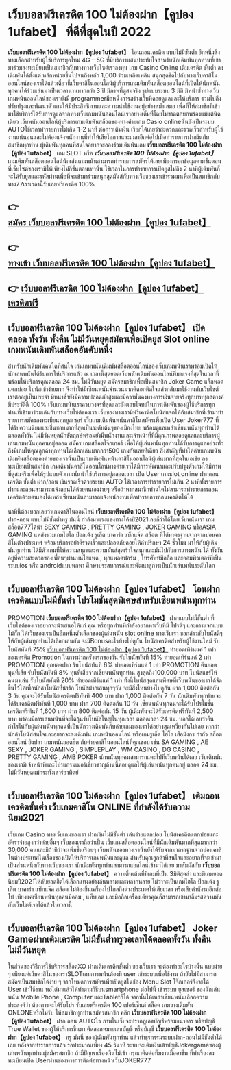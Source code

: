# เว็บบอลฟรีเครดิต 100 ไม่ต้องฝาก【คูปอง 1ufabet】  ที่ดีที่สุดในปี 2022

**เว็บบอลฟรีเครดิต 100 ไม่ต้องฝาก【คูปอง 1ufabet】** โอนถอนเครดิต แบบไม่มีขั้นต่ำ  อีกหนึ่งสิ่งทางเลือกสำหรับผู้ใช้บริการยุคใหม่ 4G – 5G ที่มีบริการแสนประทับใจสำหรับนักเดิมพันทุกท่านที่เข้ามาร่วมลงทะเบียนเป็นสมาชิกกับทางทางเว็บไซต์เราลงทุน เกม Casino Online เติมเครดิต ขั้นต่ำ ลงเดิมพันได้ตั้งแต่ หลักหน่วยขึ้นไปจนถึงหลัก 1,000 ร่วมเพลิดเพลิน สนุกสุดขีดไปกับทางเว็บคาสิโนออนไลน์ของเราได้แล้วเดี๋ยวนี้เว็บคาสิโนออนไลน์ผู้บริการเกมเดิมพันสล็อตออนไลน์ที่เปิดให้นักพนันทุกคนได้ร่วมเล่นมาเป็นเวลานานมากกว่า 3 ปี มีภาพที่ดูสมจริง รูปแบบระบบ 3 มิติ
มิหนำซ้ำทางเว็บเกมพนันออนไลน์ของเรายังมี programmerมือหนึ่งการสร้างเว็บที่คอยดูแลและให้บริการ  รวมไปถึงปรับปรุงและพัฒนาตัวเกมให้มีประสิทธิภาพและความน่าใช้งานอยู่อย่างสม่ำเสมอ เพื่อที่ให้สมาชิกที่เข้ามาใช้บริการได้รับการดูแลจากทางเว็บเกมพนันออนไลน์เราอย่างเต็มที่โดยไม่ขาดตกบกพร่องแม้แต่นิดเดียว เว็บพนันออนไลน์ผู้บริการเกมเดิมพันสล็อตของทางค่ายเกม Casio onlineนั้นยังเป็นระบบ AUTOใช้เวลาทำรายการไม่เกิน 1-2 นาที ต่อการเติมเงิน เรียกได้เลยว่าสะดวกและรวดเร็วสำหรับผู้ใช้งานแน่นอนและไม่ต้องแจ้งพนักงานที่ทำให้เสียโอกาสและเวลาอีกต่อไปเมื่อทำรายการฝากงินกับสมาชิกทุกท่าน
ผู้เดิมพันทุกคนที่สนใจอยากจะลองร่วมเดิมพันเกม **เว็บบอลฟรีเครดิต 100 ไม่ต้องฝาก【คูปอง 1ufabet】** เกม SLOT  หรือ ***เว็บบอลฟรีเครดิต 100 ไม่ต้องฝาก【คูปอง 1ufabet】*** เกมเดิมพันสล็อตออนไลน์นักเล่นเกมพนันสามารถทำรายการสมัครได้เลยเพียงกรอกข้อมูลตามขั้นตอนที่เว็บไซต์ของเรามีให้เพียงไม่กี่ขั้นตอนเท่านั้น ใช้เวลาในการทำรายการเปิดยูสไม่ถึง 2 นาทีผู้เดิมพันก็จะได้รับยูสและรหัสผ่านเพื่อที่จะเข้ามาร่วมสนุกสุดมันส์กับทางเว็บของเราเข้าร่วมมาเพื่อเป็นสมาชิกกับทาง77เราเวลานี้รับเลยฟรีเครดิต 100%

## 👉 [สมัคร เว็บบอลฟรีเครดิต 100 ไม่ต้องฝาก【คูปอง 1ufabet】](https://archa888.com/)
## 👉 [ทางเข้า เว็บบอลฟรีเครดิต 100 ไม่ต้องฝาก【คูปอง 1ufabet】](https://archa888.com/)
## 👉 [เว็บบอลฟรีเครดิต 100 ไม่ต้องฝาก【คูปอง 1ufabet】 เครดิตฟรี](https://archa888.com/)

## เว็บบอลฟรีเครดิต 100 ไม่ต้องฝาก【คูปอง 1ufabet】 เปิดตลอด ทั้งวัน ทั้งคืน ไม่มีวันหยุดสมัครเพื่อเปิดยูส Slot online เกมพนันเดิมพันสล็อตอันดับหนึ่ง

สำหรับนักเดิมพันคนใดที่สนใจ เล่นเกมพนันเดิมพันสล็อตออนไลน์ของเว็บเกมพนันเราพร้อมเปิดให้นักเล่นพนันได้รับการให้บริการแล้ว ณ เวลานี้สุดยอดเว็บพนันเดิมพันออนไลน์ที่มาแรงที่สุดในเวลานี้ พร้อมให้บริการคุณตลอด 24 ชม. ไม่มีวันหยุด สมัครสมาชิกเพื่อเป็นสมาชิก Joker Game แจ็กพอตแตกบ่อย โบนัสเข้าง่ายมาก จึงทำให้มีเซียนพนันจำนวนมากติดอกติดใจแล้วกลับมาใช้งานกับเว็บไซต์เราต่ออยู่เป็นประจำ มิหนำซ้ำยังมีความปลอดภัยสูงและมีความั่นคงทางการเงินจ่ายจริงทุกบาททุกสตางค์มีประวัติดี 100% เว็บเกมพนันเราควบวงจรที่สุดและยังตอบโจทย์ในการเดิมพันของผู้ใช้บริการทุกท่านที่เข้ามาร่วมเล่นกับทางเว็บไซต์ของเรา
เว็บของทางเรามีฟรีเครดิตโบนัสแจกให้กับสมาชิกที่เข้ามาทำรายการสมัครลงทะเบียนทุกยูสเซอร์ เว็บเกมเดิมพันพนันคาสิโนสมัครเพื่อเปิด User Joker777 ที่ได้รับความนิยมและชื่นชอบมากที่สุดเป็นระดับต้นๆของเมืองไทย พร้อมดูแลเหล่าเซียนพนันทุกท่านได้ตลอดทั้งวัน ไม่มีวันหยุดนักขัตฤกษ์พร้อมยังมีพนักงานและเจ้าหน้าที่ที่มีคุณภาพคอยดูแลและบริการผู้เล่นเกมพนันทุกคนอยู่ตลอด สมัคร เกมสล็อตโจ๊กเกอร์ เพื่อให้ผู้เล่นพนันทุกท่านได้รับการดูแลอย่างทั่วถึงมีเกมให้คุณลูกค้าทุกท่านได้เลือกเล่นมากกว่า500 เกมกันเลยทีเดียว
สิ่งสำคัญที่ทำให้ค่ายเกมพนันเดิมพันสล็อตของค่ายของเรานั้นเป็นเกมเดิมพันพนันคาสิโนออนไลน์ผู้เล่นมากที่สุดในเอเชีย ลงทะเบียนเป็นสมาชิก  เกมเดิมพันคาสิโนออนไลน์ทางค่ายเราได้มีการพัฒนาและปรับปรุงตัวเกมให้มีภาพที่ดูสมจริงเพื่อให้รูปแบบตัวเกมนั้นน่าใช้บริการอยู่ตลอดเวลา เปิด User เกมslot online ฝากถอนเครดิต ขั้นต่ำ ฝาก/ถอน เงินรวดเร็วด้วยระบบ AUTO ใช้เวลาการทำรายการไม่เกิน 2 นาทีทั้งรายการฝากและถอนสามารถแจ้งถอนได้ด้วยตนเองง่ายๆ หรือถ้าหากสมาชิกท่านใดไม่สามารถทำรายการถอนเคดริตด้วยตนเองได้เหล่าเซียนพนันสามารถแจ้งพนักงานเพื่อทำรายการถอนเครดิตให้ได้

นาทีนี้ต้องบอกเลยว่าเกมคาสิโนออนไลน์ **เว็บบอลฟรีเครดิต 100 ไม่ต้องฝาก【คูปอง 1ufabet】** ฝาก-ถอน แบบไม่มีขั้นต่ำทรู มันนี่ กำลังมาแรงแซงทางโค้งปี2021เลยก็ว่าได้โดยเว็บพนันเรา เกมสล็อต777ได้นำ SEXY GAMING , PRETTY GAMING , JOKER GAMING หรือASIA GAMING แหล่งรวมเกมไฮโล ป๊อกเด้ง รูเล็ต บาคาร่า แบ็กแจ๊ค สล็อต ที่ได้มาตรฐานจากจากบ่อนคาสิโนต่างประเทศ พร้อมบริการอย่าดีรวดเร็วและปลอดภัยคอยให้คำปรึกษา 24 ชั่วโมง มาให้กับผู้เดิมพันทุกท่าน ได้มีตัวเกมที่ให้ความสนุกและความมันส์สุดเร้าใจสนุกและมันไปกับการแทงพนัน ได้ ทั้งวัน อยู่ที่ความสะดวกของเพื่อนๆผ่านบนไอแพด , ทุกแพลตฟอร์ม , โทรศัพท์มือถือ และคอมพิวเตอร์ที่เป็นระบบios หรือ androidแบบพกพา ศึกษาประสบการณ์และพัฒนาสู่การเป็นนักเล่นพนันระดับโลก

## เว็บบอลฟรีเครดิต 100 ไม่ต้องฝาก【คูปอง 1ufabet】 โอนฝากเครดิตแบบไม่มีขั้นต่ำ โปรโมชั่นสุดพิเศษสำหรับเซียนพนันทุกท่าน

 PROMOTION  **เว็บบอลฟรีเครดิต 100 ไม่ต้องฝาก【คูปอง 1ufabet】** ฝากแบบไม่มีขั้นต่ำ ที่เว็บไซต์ของเราอยากจะนำเสนอให้แก่  คุณ หรือทุกท่านที่กำลังอยากหาเว็บที่มี โปรดีๆ และการแจกแบบไม่กั๊ก ให้เว็บของเราเป็นอีกหนึ่งตัวเลือกของผู้เล่นพนัน slot online ทางเว็บเรา ขอกล่าวกับโบนัสดีๆ ให้กับผู้เล่นทุกท่านได้เลือกเล่นกัน จะมีBonusอะไรบ้างไปดูกัน
โบนัสเครดิตสำหรับผู้ใช้งานใหม่ รับโบนัสทันที 75% [เว็บบอลฟรีเครดิต 100 ไม่ต้องฝาก【คูปอง 1ufabet】](https://archa888.com/) ทำยอดเทิร์นแค่ 1 เท่าของเครดิต
 Promotion ในการฝากครั้งแรกของวัน รับโบนัสทันที 15% ทำยอดเทิร์นแค่ 2 เท่า
 PROMOTION ทุกยอดฝาก รับโบนัสทันที 6% ทำยอดเทิร์นแค่ 1 เท่า
 PROMOTION คืนยอดทุนที่เสีย รับโบนัสทันที 8% ทุนที่เสียจากเซียนพนันทุกท่าน สูงสุดถึง100,000 บาท
โบนัสแชร์ให้คนมาเล่น รับโบนัสทันที 20% ทำยอดเทิร์นแค่ 1 เท่า
ทั้งนี้โบนัสสุดแสนพิศษที่เว็บพนันของเราได้จัดขึ้นไว้ให้เพื่อนักล่าโบนัสที่น่ารัก โบนัสฝากเล่นทุกๆวัน จะมีสิ่งไหนบ้างไปดูกัน
ฝาก 1,000 ติดต่อกัน 3 วัน คุณจะได้รับโบนัสเครดิตฟรีทันที 400 บาท
ฝาก 1,000 ติดต่อกัน 7 วัน นักเดิมพันทุกท่านจะได้รับเครดิตฟรีทันที 1,000 บาท
ฝาก 700 ติดต่อกัน 10 วัน เซียนพนันทุกคนจะได้รับโปรโมชั่นเครดิตฟรีทันที 1,600 บาท
ฝาก 800 ติดต่อกัน 15 วัน ผู้เดิมพันจะได้รับเครดิตฟรีทันที 2,500 บาท
พร้อมมีการเล่นพนันที่จะได้ลุ้นรับโบนัสใหญ่ในทุกเวลา ตลอดเวลา 24 ชม. บอกได้เลยว่าคืนกำไรให้กับผู้เล่นพนันทุกคนที่เป็นนักวางเดิมพันกับค่ายเกมของเราได้อย่างสุดเหวี่ยงกันไปเลย หากว่านักล่าโบนัสสนใจและอยากจะลงเดิมพัน เกมพนันออนไลน์ หรือเกมรูเล็ต ไฮโล เสือมังกร กำถั่ว สล็อตออนไลน์ ยิงปลา เกมพนันยอดฮิต กับค่ายคาสิโนออนไลน์ที่คุณชอบ เช่น SA GAMING , AE SEXY , JOKER GAMING , SIMPLEPLAY , WM CASINO , DG CASINO , PRETTY GAMING , AMB POKER  นักพนันทุกคนสามารถแตะไปที่เว็บพนันได้เลย เว็บเดิมพันของเรามีเจ้าหน้าที่และโปรแกรมเมอร์เชี่ยวชาญด้านนี้คอยดูแลให้ผู้เล่นพนันทุกคนอยู่ ตลอด 24 ชม. ไม่มีวันหยุดแม้กระทั่งเสาร์อาทิตย์

## เว็บบอลฟรีเครดิต 100 ไม่ต้องฝาก【คูปอง 1ufabet】 เติมถอนเครดิตขั้นต่ำ  เว็บเกมคาสิโน ONLINE ที่กำลังได้รับความนิยม2021

เว็บเกม Casino ทางเว็บเกมของเรา ฝากเงินไม่มีขั้นต่ำ เล่นง่ายแตกบ่อย โบนัสเครดิตแตกบ่อยและอัตราจ่ายสูงกว่าค่ายอื่นๆ เว็บของเราถือว่าเป็น เว็บเกมสล็อตออนไลน์ที่มีนักเดิมพันมากที่สุดมากกว่า 30,000 คนและมีถ้าทีว่าจะเพิ่มขึ้นเรื่อยๆ เว็บพนันของทางเรานั้นยังได้รับจากมาตราฐานจากบ่อนคาสิโนต่างประเทศในเรื่องของเปิดให้บริการเกมพนันและดูแล สำหรับคุณลูกค้าที่สนใจและอยากที่จะเข้ามาเป็นส่วนหนึ่งกับทางเว็บของเรา นักเดิมพันทุกท่านสามารถแอดไลน์เข้ามาได้เลย
	มาสัมผัสกับ **เว็บบอลฟรีเครดิต 100 ไม่ต้องฝาก【คูปอง 1ufabet】** ความตื่นเต้นที่มีเกมที่เป็น 3มิติสุดล้ำ และมีเกมยอดนิยมปี2021ให้กับยอดฮิตได้เลือกแทงอย่างล้นหลามและหลากหลาย  ไม่ว่าจะเป็นเกมไฮโล ป๊อกเด้ง รูเล็ต บาคาร่า แบ็กแจ๊ค สล็อต ไม่ต้องขึ้นเครื่องไปไกลถึงต่างประเทศให้เสียเวลา หรือเสียค่านั่งรถอีกต่อไป เพียงแค่เซียนพนันทุกคนมีคอม , แท็บเลต และมือถือเครื่องเดียวคุณก็สามารถเข้ามาลิ้มรสความมันกับเว็บไซต์เราได้แล้วในเวลานี้

## เว็บบอลฟรีเครดิต 100 ไม่ต้องฝาก【คูปอง 1ufabet】 Joker Gameฝากเติมเครดิต ไม่มีขั้นต่ำทรูวอเลทได้ตลอดทั้งวัน ทั้งคืน ไม่มีวันหยุด

ในส่วนของวิธีการใช้บริการสล็อตXO ฝากเติมเครดิตขั้นต่ำ ของเว็บเรา จะต้องทำอะไรบ้างนั้น แบบง่าย ๆ เพียงแค่เว็บคาสิโนของเราSLOTเกมการพนันต้องมี user เข้าระบบเพื่อใช้งาน ถ้ายังไม่มีสามารถสมัครเป็นสมาชิกได้ง่าย ๆ จากโหมดการสมัครเพื่อเปิดยูสในช่อง Menu Slot โจ๊กเกอร์จึงจะได้ User เข้าใช้งาน พอได้มาแล้วให้ทำตามวิธีบนsmartphone ต่อไปนี้
เข้าระบบ ยูสเซอร์  ของนักเล่นพนัน Mobile Phone , Computer และTabletก็ได้
จากนั้นให้เหล่าเซียนพนันเลือกความประสงค์ว่า ต้องการจะได้รับโปร รับเลยฟรีเครดิต 100 เปอร์เซ็นต์  สล็อต เกมวางเดิมพัน ONLONEหรือไม่รับ
ให้สมาชิกทุกท่านสมัครสมาชิก คลิก **เว็บบอลฟรีเครดิต 100 ไม่ต้องฝาก【คูปอง 1ufabet】** ฝาก ถอน AUTOไว ภาพในเว็บจะปรากฏเลขบัญชีพร้อมธนาคาร หรือบัญชี True Wallet ของผู้ให้บริการขึ้นมา
คัดลอกหมายเลขบัญชี หรือบัญชี **เว็บบอลฟรีเครดิต 100 ไม่ต้องฝาก【คูปอง 1ufabet】** ทรู มันนี่ ของผู้เดิมพันทุกท่าน แล้วทำธุรกรรมระบบฝาก-ถอนไม่มีขั้นต่ำได้เลย
หลังจากทำรายการแล้ว รอประมาณเพียง 45 วินาที ระบบจะเติมเงินเข้าบัญชีJokergameของผู้เล่นพนันทุกท่านผู้สมัครสมาชิก
ถ้ามีปัญหาเรื่องเงินไม่เข้า กรุณาติดต่อทีมงานมืออาชีพ ที่ทำเรื่องลงทะเบียนเปิด Userผ่านช่องทางการติดต่อทางหน้าเว็บJOKER777


